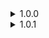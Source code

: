 <details>
  <summary>1.0.0</summary>
<li>Fixed a bug occuring when minimum mod list was bigger than half total card mods</li>
<li>Disabled card mods/card mods with active cards are no longer taken into account</li>

</details>

<details>
  <summary>1.0.1</summary>
<li>Display all non curse mod in options at all time (even if toggled off)</li>

</details>
